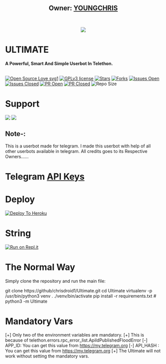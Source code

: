 <h2 align="center"><b>Owner: <a href="https://t.me/youngchris112">YOUNGCHRIS</a></b></h2>
<br>
<p align="center"><a href="https://t.me/Ul_timate"><img src="https://telegra.ph/file/96cf032502cf3362690de.jpg"></a></p> 
</p>
<h1>ULTIMATE</h1>
<b>A Powerful, Smart And Simple Userbot In Telethon.</b>
<br>
<br>

[![Open Source Love svg1](https://badges.frapsoft.com/os/v1/open-source.png?v=103)]( https://github.com/chrisdroid1/Ultimate)
[![GPLv3 license](https://img.shields.io/badge/License-GPLv3-blue.svg?&style=flat-square)]( https://github.com/chrisdroid1/Ultimate#copyright--license)
[![Stars](https://img.shields.io/github/stars/chrisdroid1/Ultimate?&style=flat-square)]( https://github.com/chrisdroid1/Ultimate/stargazers)
[![Forks](https://img.shields.io/github/forks/chrisdroid1/Ultimate?&style=flat-square)]( https://github.com/chrisdroid1/Ultimate/network/members)
[![Issues Open](https://img.shields.io/github/issues/chrisdroid1/Ultimate?&style=flat-square)]( https://github.com/chrisdroid1/Ultimate/issues)
[![Issues Closed](https://img.shields.io/github/issues-closed/chrisdroid1/Ultimate?&style=flat-square)]( https://github.com/chrisdroid1/Ultimate/issues?q=is:closed)
[![PR Open](https://img.shields.io/github/issues-pr/chrisdroid1/Ultimate?&style=flat-square)]( https://github.com/chrisdroid1/Ultimate/pulls)
[![PR Closed](https://img.shields.io/github/issues-pr-closed/chrisdroid1/Ultimate?&style=flat-square)]( https://github.com/chrisdroid1/Ultimate/pulls?q=is:closed)
![Repo Size](https://img.shields.io/github/repo-size/chrisdroid1/Ultimate?style=flat-square)
<br>


# Support
<a href="https://t.me/Ult_imate"><img src="https://img.shields.io/badge/Join-Support%20Channel-red.svg?style=for-the-badge&logo=Telegram"></a>
<a href="https://t.me/Ultim_ate"><img src="https://img.shields.io/badge/Join-Support%20Group-blue.svg?style=for-the-badge&logo=Telegram"></a>


## Note-: 

This is a userbot made for telegram. I made this userbot with help of all other userbots available in telegram. All credits goes to its Respective Owners......

# Telegram [API Keys](https://my.telegram.org/apps)

# Deploy

[![Deploy To Heroku](https://www.herokucdn.com/deploy/button.svg)](https://heroku.com/deploy?template=https://github.com/chrisdroid1/Ultimate)


# String



[![Run on Repl.it](https://repl.it/badge/github/chrisdroid1/Ultimate&theme=midnight-purple)](https://replit.com/@JakuJaka/Ultimate)


# The Normal Way

Simply clone the repository and run the main file:

git clone https://github/chrisdroid1/Ultimate.git cd Ultimate virtualenv -p /usr/bin/python3 venv . ./venv/bin/activate pip install -r requirements.txt # <Create local_config.py with variables as given below> python3 -m Ultimate 

# Mandatory Vars

[+] Only two of the environment variables are mandatory. 
[+] This is because of telethon.errors.rpc_error_list.ApiIdPublishedFloodError [-] 
APP_ID: You can get this value from https://my.telegram.org [-] 
API_HASH : You can get this value from https://my.telegram.org [+] 
The Ultimate will not work without setting the mandatory vars.
